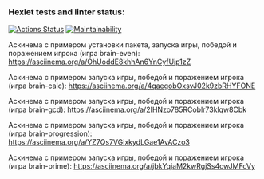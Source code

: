 ### Hexlet tests and linter status:
[![Actions Status](https://github.com/AllegroGH/frontend-project-44/workflows/hexlet-check/badge.svg)](https://github.com/AllegroGH/frontend-project-44/actions)
[![Maintainability](https://api.codeclimate.com/v1/badges/6c7d4064a21c6070672c/maintainability)](https://codeclimate.com/github/AllegroGH/frontend-project-44/maintainability)

Аскинема с примером установки пакета, запуска игры, победой и поражением игрока (игра brain-even):
https://asciinema.org/a/OhUoddE8khhAn6YnCyfUip1zZ

Аскинема с примером запуска игры, победой и поражением игрока (игра brain-calc):
https://asciinema.org/a/4qaegobOxsvJ02k9zbRHYFONE

Аскинема с примером запуска игры, победой и поражением игрока (игра brain-gcd):
https://asciinema.org/a/2IHNzo785RCoblr73klqw8Cbk

Аскинема с примером запуска игры, победой и поражением игрока (игра brain-progression):
https://asciinema.org/a/YZ7Qs7VGixkydLGae1AvACzo3

Аскинема с примером запуска игры, победой и поражением игрока (игра brain-prime):
https://asciinema.org/a/jbkYqjaM2kwRgjSs4cwJMFcVy
